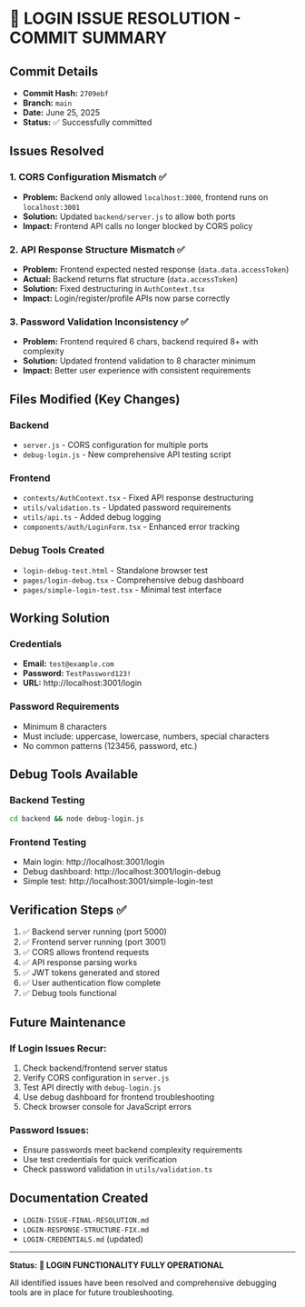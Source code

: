 # 🎉 LOGIN ISSUE RESOLUTION - COMMIT SUMMARY

## Commit Details
- **Commit Hash:** `2709ebf`
- **Branch:** `main`
- **Date:** June 25, 2025
- **Status:** ✅ Successfully committed

## Issues Resolved

### 1. **CORS Configuration Mismatch** ✅
- **Problem:** Backend only allowed `localhost:3000`, frontend runs on `localhost:3001`
- **Solution:** Updated `backend/server.js` to allow both ports
- **Impact:** Frontend API calls no longer blocked by CORS policy

### 2. **API Response Structure Mismatch** ✅
- **Problem:** Frontend expected nested response (`data.data.accessToken`)
- **Actual:** Backend returns flat structure (`data.accessToken`)
- **Solution:** Fixed destructuring in `AuthContext.tsx`
- **Impact:** Login/register/profile APIs now parse correctly

### 3. **Password Validation Inconsistency** ✅
- **Problem:** Frontend required 6 chars, backend required 8+ with complexity
- **Solution:** Updated frontend validation to 8 character minimum
- **Impact:** Better user experience with consistent requirements

## Files Modified (Key Changes)

### Backend
- `server.js` - CORS configuration for multiple ports
- `debug-login.js` - New comprehensive API testing script

### Frontend
- `contexts/AuthContext.tsx` - Fixed API response destructuring
- `utils/validation.ts` - Updated password requirements
- `utils/api.ts` - Added debug logging
- `components/auth/LoginForm.tsx` - Enhanced error tracking

### Debug Tools Created
- `login-debug-test.html` - Standalone browser test
- `pages/login-debug.tsx` - Comprehensive debug dashboard
- `pages/simple-login-test.tsx` - Minimal test interface

## Working Solution

### Credentials
- **Email:** `test@example.com`
- **Password:** `TestPassword123!`
- **URL:** http://localhost:3001/login

### Password Requirements
- Minimum 8 characters
- Must include: uppercase, lowercase, numbers, special characters
- No common patterns (123456, password, etc.)

## Debug Tools Available

### Backend Testing
```bash
cd backend && node debug-login.js
```

### Frontend Testing
- Main login: http://localhost:3001/login
- Debug dashboard: http://localhost:3001/login-debug
- Simple test: http://localhost:3001/simple-login-test

## Verification Steps ✅

1. ✅ Backend server running (port 5000)
2. ✅ Frontend server running (port 3001)
3. ✅ CORS allows frontend requests
4. ✅ API response parsing works
5. ✅ JWT tokens generated and stored
6. ✅ User authentication flow complete
7. ✅ Debug tools functional

## Future Maintenance

### If Login Issues Recur:
1. Check backend/frontend server status
2. Verify CORS configuration in `server.js`
3. Test API directly with `debug-login.js`
4. Use debug dashboard for frontend troubleshooting
5. Check browser console for JavaScript errors

### Password Issues:
- Ensure passwords meet backend complexity requirements
- Use test credentials for quick verification
- Check password validation in `utils/validation.ts`

## Documentation Created
- `LOGIN-ISSUE-FINAL-RESOLUTION.md`
- `LOGIN-RESPONSE-STRUCTURE-FIX.md` 
- `LOGIN-CREDENTIALS.md` (updated)

---

**Status: 🎉 LOGIN FUNCTIONALITY FULLY OPERATIONAL**

All identified issues have been resolved and comprehensive debugging tools are in place for future troubleshooting.
